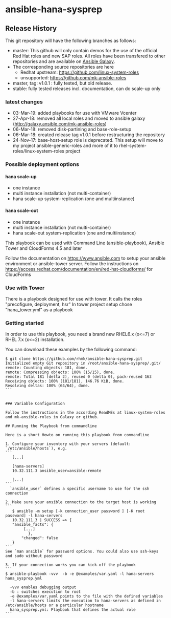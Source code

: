 # ansible-hana-sysprep

## Release History

This git repository will have the following  branches as follows:
- master: This github will only contain demos for the use of the official Red Hat roles and new SAP roles. All roles have been transfered to other repositories and are available on [Ansible Galaxy](https://galaxy.ansible.com/mk-ansible-roles).
- The corresponding source repositories are here
  - Redhat upstream: https://github.com/linux-system-roles
  - unsupported: https://github.com/mk-ansible-roles
- master, tag: v1.0.1 : fully tested, but old  release. 
- stable:  fully tested releases incl. documentation, can do scale-up only

### latest changes

- 03-Mar-19: added playbooks for use with VMware Vcenter
- 27-Apr-18: removed all local roles and moved to ansible galaxy (http://galaxy.ansible.com/mk-ansible-roles)
- 06-Mar-18: removed disk-partining and base-role-setup
- 06-Mar-18: created release tag v1.0.1 before restructuring the repository
- 24-Nov-17: base-host-setup role is deprecated. This setup will move to my project ansible-generic-roles and more of it to rhel-system-roles/linux-system-roles project

### Possible deployment options

#### hana scale-up
- one instance
- multi instance installation (not multi-container)
- hana scale-up system-replication (one and multiinstance)

#### hana scale-out
- one instance
- multi instance installation (not multi-container)
- hana scale-out system-replication (one and multiinstance)

This playbook can be used with Command Line (ansible-playbook), Ansible Tower and CloudForms 4.5 and later

Follow the documentation on https://www.ansible.com to setup your ansible environment or ansible-tower server.
Follow the instructions on https://access.redhat.com/documentation/en/red-hat-cloudforms/ for CloudForms

### Use with Tower
There is a playbook designed for use with tower. It calls the roles "precofigure, deployment, hsr"
In tower project setup chose "hana_tower.yml" as a  playbook

### Getting started
In order to use this playbook, you need a brand new RHEL6.x (x<=7) or RHEL 7.x (x<=2) installation.

You can download these examples by the following command:

````
$ git clone https://github.com/rhmk/ansible-hana-sysprep.git
Initialized empty Git repository in /root/ansible-hana-sysprep/.git/
remote: Counting objects: 181, done.
remote: Compressing objects: 100% (15/15), done.
remote: Total 181 (delta 2), reused 0 (delta 0), pack-reused 163
Receiving objects: 100% (181/181), 146.76 KiB, done.
Resolving deltas: 100% (64/64), done.
```


### Variable Configuration

Follow the instructions in the according ReadMEs at linux-system-roles and mk-ansible-roles in Galaxy or github.

## Running the Playbook from commandline

Here is a short Howto on running this playbook from commandline

1. Configure your inventory with your servers (default: `/etc/ansible/hosts`), e.g.
```
   [...]

   [hana-servers]
   10.32.111.3 ansible_user=ansible-remote

   [...]
```
  `ansible_user` defines a specific username to use for the ssh connection

2. Make sure your ansible connection to the target host is working
```
   $ ansible -m setup [-k connection_user password ] [-K root password] -l hana-servers
   10.32.111.3 | SUCCESS => {
   "ansible_facts": {
        [...]
          },
       "changed": false
   }
```
See `man ansible` for password options. You could also use ssh-keys and sudo without password

3. If your connection works you can kick-off the playbook
```
$ ansible-playbook -vvv  -b -e @examples/var.yaml -l hana-servers hana_sysprep.yml

  -vvv enables debugging output
  -b : switches execution to root
  -e @examples/var.yaml points to the file with the defined variables
  -l hana-servers limits the execution to hana-servers as defined in /etc/ansible/hosts or a particular hostname
  hana_sysprep.yml: Playbook that defines the actual role
```
